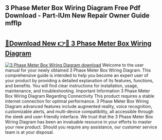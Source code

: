 ## 3 Phase Meter Box Wiring Diagram Free Pdf Download - Part-lUm New Repair Owner Guide mffIp

# <h2><a href="http://dfj33s.blite.top/?on=3+Phase+Meter+Box+Wiring+Diagram">🔗Download New 👉🔴 3 Phase Meter Box Wiring Diagram</a></h2>

[![3 Phase Meter Box Wiring Diagram download](https://i.imgur.com/lujVjoI.png)](http://dfj33s.blite.top/?on=3+Phase+Meter+Box+Wiring+Diagram)
Welcome to the user manual for your newly obtained 3 Phase Meter Box Wiring Diagram. This comprehensive guide is intended to help you become an expert user of your product by providing a detailed explanation of its features, functions, and benefits. You will find clear instructions for installation, usage, maintenance, and troubleshooting. Important Information 3 Phase Meter Box Wiring Diagram Regarding Connectivity This product requires a stable internet connection for optimal performance. 3 Phase Meter Box Wiring Diagram advanced features include augmented reality, voice recognition, customizable alerts, and multi-device compatibility, all accessible through the sleek and user-friendly interface. We trust that the 3 Phase Meter Box Wiring Diagram has been an invaluable resource in your efforts to master your new product. Should you require any assistance, our customer service team is at your disposal.
